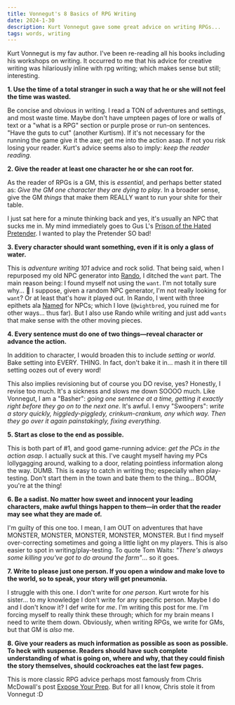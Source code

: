 ```yaml
---
title: Vonnegut's 8 Basics of RPG Writing
date: 2024-1-30
description: Kurt Vonnegut gave some great advice on writing RPGs...
tags: words, writing
---
```


Kurt Vonnegut is my fav author. I've been re-reading all his books including his workshops on writing. It occurred to me that his advice for creative writing was hilariously inline with rpg writing; which makes sense but still; interesting.

**1. Use the time of a total stranger in such a way that he or she will not feel the time was wasted.**

Be concise and obvious in writing. I read a TON of adventures and settings, and most waste time. Maybe don't have umpteen pages of lore or walls of text or a "what is a RPG" section or purple prose or run-on sentences. "Have the guts to cut" (another Kurtism). If it's not necessary for the running the game give it the axe; get me into the action asap. If not you risk losing your reader. Kurt's advice seems also to imply: _keep the reader reading_.

**2. Give the reader at least one character he or she can root for.**

As the reader of RPGs is a GM, this is _essential_, and perhaps better stated as: _Give the GM one character they are dying to play_. In a broader sense, give the GM _things_ that make them REALLY want to run your shite for their table.

I just sat here for a minute thinking back and yes, it's usually an NPC that sucks me in. My mind immediately goes to Gus L's [Prison of the Hated Pretender](https://preview.drivethrurpg.com/en/product/333389/Prison-of-the-Hated-Pretender). I wanted to play the Pretender SO bad!

**3. Every character should want something, even if it is only a glass of water.**

This is _adventure writing 101_ advice and rock solid. That being said, when I repurposed my old NPC generator into [Rando](https://rando.brine.dev), I ditched the `want` part. The main reason being: I found myself not using the `want`. I'm not totally sure why... :thinking: I suppose, given a random NPC generator, I'm not really looking for `want`? Or at least that's how it played out. In Rando, I went with three epithets ala [Named](https://wightbred.itch.io/named-toolkit) for NPCs; which I love (`@wightbred`, you ruined me for other ways... thus far). But I also use Rando while writing and just add `wants` that make sense with the other moving pieces.

**4. Every sentence must do one of two things—reveal character or advance the action.**

In addition to character, I would broaden this to include _setting_ or _world_. Bake setting into EVERY. THING. In fact, don't bake it in... mash it in there till setting oozes out of every word!

This also implies revisioning but of course you DO revise, yes? Honestly, I revise too much. It's a sickness and slows me down SOOOO much. Like Vonnegut, I am a "Basher": _going one sentence at a time, getting it exactly right before they go on to the next one_. It's awful. I envy "Swoopers": _write a story quickly, higgledy-piggledy, crinkum-crankum, any which way. Then they go over it again painstakingly, fixing everything_.

**5. Start as close to the end as possible.**

This is both part of #1, and good game-running advice: _get the PCs in the action asap_. I actually suck at this. I've caught myself having my PCs lollygagging around, walking to a door, relating pointless information along the way. DUMB. This is easy to catch in writing tho; especially when play-testing. Don't start them in the town and bate them to the thing... BOOM, you're at the thing!

**6. Be a sadist. No matter how sweet and innocent your leading characters, make awful things happen to them—in order that the reader may see what they are made of.**

I'm guilty of this one too. I mean, I am OUT on adventures that have MONSTER, MONSTER, MONSTER, MONSTER, MONSTER. But I find myself over-correcting sometimes and going a little light on my players. This is also easier to spot in writing/play-testing. To quote Tom Waits: _"There's always some killing you've got to do around the farm"_... so it goes.

**7. Write to please just one person. If you open a window and make love to the world, so to speak, your story will get pneumonia.**

I struggle with this one. I don't write for _one person_. Kurt wrote for his sister... to my knowledge I don't write for any specific person. Maybe I do and I don't know it? I def write for _me_. I'm writing this post for me. I'm forcing myself to really think these through; which for my brain means I need to write them down. Obviously, when writing RPGs, we write for GMs, but that GM is _also_ me.

**8. Give your readers as much information as possible as soon as possible. To heck with suspense. Readers should have such complete understanding of what is going on, where and why, that they could finish the story themselves, should cockroaches eat the last few pages.**

This is more classic RPG advice perhaps most famously from Chris McDowall's post [Expose Your Prep](https://www.bastionland.com/2018/07/expose-your-prep.html). But for all I know, Chris stole it from Vonnegut :D

